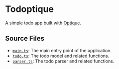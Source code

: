# Todoptique

A simple todo app built with [Optique].

[Optique]: https://optique.dev

## Source Files

- [`main.ts`](./main.ts): The main entry point of the application.
- [`todo.ts`](./todo.ts): The todo model and related functions.
- [`parser.ts`](./parser.ts): The todo parser and related functions.
